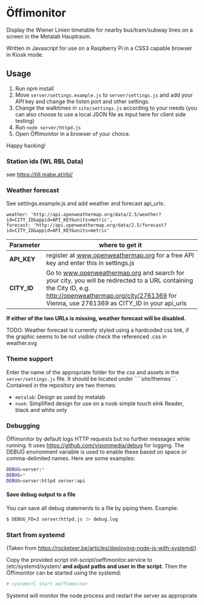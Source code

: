 # Öffimonitor

Display the Wiener Linien timetable for nearby bus/tram/subway lines on a
screen in the Metalab Hauptraum.

Written in Javascript for use on a Raspberry Pi in a CSS3 capable browser in Kiosk mode.

## Usage

1. Run npm install
2.  Move ```server/settings.example.js``` to ```server/settings.js``` and add your API key and change the listen port and other settings.
3.  Change the walktimes in ```site/settings.js``` according to your needs (you can also choose to use a local JSON file as input here for client side testing)
4.  Run ```node server/httpd.js```
5.  Open Öffimonitor in a browser of your choice.

Happy hacking!

### Station ids (WL RBL Data)

see https://till.mabe.at/rbl/

### Weather forecast

See settings.example.js and add weather and forecast api_urls:
```
weather: 'http://api.openweathermap.org/data/2.5/weather?id=CITY_ID&appid=API_KEY&units=metric',
forecast: 'http://api.openweathermap.org/data/2.5/forecast?id=CITY_ID&appid=API_KEY&units=metric'
```

Parameter    | where to get it
------------ | -------------
**API_KEY**  | register at www.openweathermap.org for a free API key and enter this in settings.js
**CITY_ID**  | Go to www.openweathermap.org and search for your city, you will be redirected to a URL containing the City ID, e.g. http://openweathermap.org/city/2761369 for Vienna, use 2761369 as CITY_ID in your api_urls

**If either of the two URLs is missing, weather forecast will be disabled.**

TODO: Weather forecast is currently styled using a hardcoded css link, if the graphic seems to be not visible check the referenced .css in weather.svg

### Theme support

Enter the name of the appropriate folder for the css and assets in the ```server/settings.js``` file. It should be located under ````site/themes```.
Contained in the repository are two themes:
- ```metalab```: Design as used by metalab
- ```nook```: Simplified design for use on a nook simple touch eInk Reader, black and white only

### Debugging

Öffimonitor by default logs HTTP requests but no further  messages while running. It uses https://github.com/visionmedia/debug for logging.
The DEBUG environment variable is used to enable these based on space or comma-delimited names. Here are some examples:
```bash
DEBUG=server:*
DEBUG=*
DEBUG=server:httpd server:api
```

#### Save debug output to a file

You can save all debug statements to a file by piping them.
Example:
```bash
$ DEBUG_FD=3 server/httpd.js 3> debug.log
```
### Start from systemd
(Taken from https://rocketeer.be/articles/deploying-node-js-with-systemd/)

Copy the provided script init-script/oeffimonitor.service to /etc/systemd/system/ **and adjust paths and user in the script**.
Then the Öffimonitor can be started using the systemd:

```bash
# systemctl start oeffimonitor
```

Systemd will monitor the node process and restart the server as appropriate
